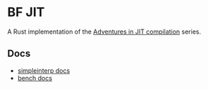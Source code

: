 # BF JIT

A Rust implementation of the [Adventures in JIT compilation] series.

## Docs

- [simpleinterp docs]
- [bench docs]

<!-- LINKS -->
[Adventures in JIT compilation]: https://eli.thegreenplace.net/2017/adventures-in-jit-compilation-part-1-an-interpreter
[simpleinterp docs]: https://binyomen.github.io/bf-jit/simpleinterp/
[bench docs]: https://binyomen.github.io/bf-jit/bench/
